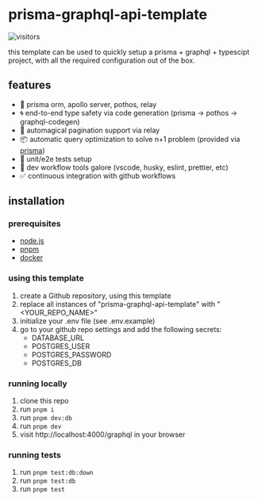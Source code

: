 # prisma-graphql-api-template

![visitors](https://img.shields.io/endpoint?url=https://vu-mi.com/api/v1/views?id=jcserv/prisma-graphql-api-template)

this template can be used to quickly setup a prisma + graphql + typescipt project,
with all the required configuration out of the box.

## features

- 💠 prisma orm, apollo server, pothos, relay
- 🌀 end-to-end type safety via code generation (prisma -> pothos -> graphql-codegen)
- 📑 automagical pagination support via relay
- 📦 automatic query optimization to solve n+1 problem (provided via [prisma](https://pothos-graphql.dev/docs/plugins/prisma/connections))
- 🧪 unit/e2e tests setup
- 🚀 dev workflow tools galore (vscode, husky, eslint, prettier, etc)
- ✅ continuous integration with github workflows

## installation

### prerequisites

- [node.js](https://nodejs.org/en)
- [pnpm](https://pnpm.io/installation)
- [docker](https://docs.docker.com/get-started/get-docker/)

### using this template

1. create a Github repository, using this template
2. replace all instances of "prisma-graphql-api-template" with "<YOUR_REPO_NAME>"
3. initialize your .env file (see .env.example)
4. go to your github repo settings and add the following secrets:
   - DATABASE_URL
   - POSTGRES_USER
   - POSTGRES_PASSWORD
   - POSTGRES_DB

### running locally

1. clone this repo
2. run `pnpm i`
3. run `pnpm dev:db`
4. run `pnpm dev`
5. visit http://localhost:4000/graphql in your browser

### running tests

1. run `pnpm test:db:down`
2. run `pnpm test:db`
3. run `pnpm test`
